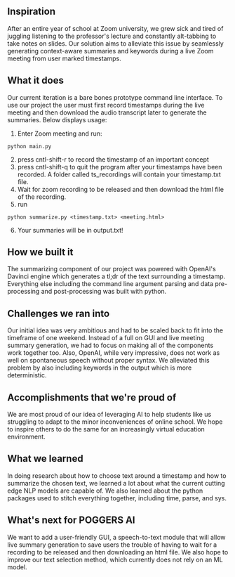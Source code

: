 ## Inspiration
After an entire year of school at Zoom university, we grew sick and tired of juggling listening to the professor's lecture and constantly
alt-tabbing to take notes on slides. Our solution aims to alleviate this issue by seamlessly generating context-aware summaries and keywords
during a live Zoom meeting from user marked timestamps. 

## What it does
Our current iteration is a bare bones prototype command line interface. To use our project the user must first record timestamps during the 
live meeting and then download the audio transcript later to generate the summaries. Below displays usage:
1. Enter Zoom meeting and run:
```
python main.py
```
2. press cntl-shift-r to record the timestamp of an important concept
3. press cntl-shift-q to quit the program after your timestamps have been recorded. A folder called ts_recordings will contain your timestamp.txt 
file.
4. Wait for zoom recording to be released and then download the html file of the recording.
5. run
```
python summarize.py <timestamp.txt> <meeting.html>
```
6. Your summaries will be in output.txt!

## How we built it
The summarizing component of our project was powered with OpenAI's Davinci engine which generates a tl;dr of the text surrounding a timestamp.
Everything else including the command line argument parsing and data pre-processing and post-processing was built with python. 

## Challenges we ran into
Our initial idea was very ambitious and had to be scaled back to fit into the timeframe of one weekend. Instead of a full on GUI and live meeting
summary generation, we had to focus on making all of the components work together too. Also, OpenAI, while very impressive, does not work as well 
on spontaneous speech without proper syntax. We alleviated this problem by also including keywords in the output which is more deterministic.

## Accomplishments that we're proud of
We are most proud of our idea of leveraging AI to help students like us struggling to adapt to the minor inconveniences of online school. 
We hope to inspire others to do the same for an increasingly virtual education environment. 

## What we learned
In doing research about how to choose text around a timestamp and how to summarize the chosen text, we learned a lot about what the current cutting 
edge NLP models are capable of. We also learned about the python packages used to stitch everything together, including time, parse, and sys.

## What's next for POGGERS AI
We want to add a user-friendly GUI, a speech-to-text module that will allow live summary generation to save users the trouble of having to wait for 
a recording to be released and then downloading an html file. We also hope to improve our text selection method, which currently does not rely on an
 ML model.
